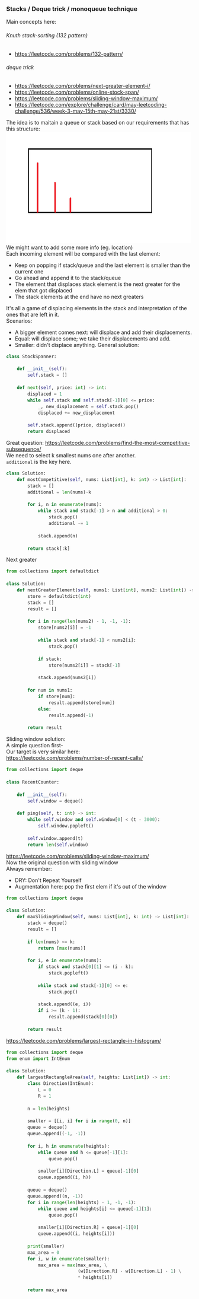 ### Stacks / Deque trick / monoqueue technique

Main concepts here:
###### Knuth stack-sorting (132 pattern)
* https://leetcode.com/problems/132-pattern/
###### deque trick
* https://leetcode.com/problems/next-greater-element-i/
* https://leetcode.com/problems/online-stock-span/
* https://leetcode.com/problems/sliding-window-maximum/
* https://leetcode.com/explore/challenge/card/may-leetcoding-challenge/536/week-3-may-15th-may-21st/3330/

The idea is to maitain a queue or stack based on our requirements that has this structure: <br />
<img src="../../static/deque.png" height=300 width=500 /> <br />
We might want to add some more info (eg. location) <br />
Each incoming element will be compared with the last element: <br />
* Keep on popping if stack/queue and the last element is smaller than the current one
* Go ahead and append it to the stack/queue
* The element that displaces stack element is the next greater for the elem that got displaced
* The stack elements at the end have no next greaters

It's all a game of displacing elements in the stack and interpretation of the ones that are left in it. <br />
Scenarios: 
* A bigger element comes next: will displace and add their displacements.
* Equal: will displace some; we take their displacements and add.
* Smaller: didn't displace anything. 
General solution: 
```py
class StockSpanner:

    def __init__(self):
        self.stack = []

    def next(self, price: int) -> int:
        displaced = 1
        while self.stack and self.stack[-1][0] <= price:
            _, new_displacement = self.stack.pop()
            displaced += new_displacement
        
        self.stack.append((price, displaced))
        return displaced
```
Great question:
https://leetcode.com/problems/find-the-most-competitive-subsequence/ <br />
We need to select k smallest nums one after another. <br />
`additional` is the key here.
```py
class Solution:
    def mostCompetitive(self, nums: List[int], k: int) -> List[int]:
        stack = []
        additional = len(nums)-k
        
        for i, n in enumerate(nums):
            while stack and stack[-1] > n and additional > 0:
                stack.pop()
                additional -= 1
            
            stack.append(n)
        
        return stack[:k]
```
Next greater
```py
from collections import defaultdict

class Solution:
    def nextGreaterElement(self, nums1: List[int], nums2: List[int]) -> List[int]:
        store = defaultdict(int)
        stack = []
        result = []
        
        for i in range(len(nums2) - 1, -1, -1):
            store[nums2[i]] = -1
            
            while stack and stack[-1] < nums2[i]:
                stack.pop()
            
            if stack:
                store[nums2[i]] = stack[-1]
            
            stack.append(nums2[i])
            
        for num in nums1:
            if store[num]:
                result.append(store[num])
            else:
                result.append(-1)
                
        return result
```
Sliding window solution: <br /> 
A simple question first- <br />
Our target is very similar here: <br />
https://leetcode.com/problems/number-of-recent-calls/
```py
from collections import deque

class RecentCounter:

    def __init__(self):
        self.window = deque()

    def ping(self, t: int) -> int:
        while self.window and self.window[0] < (t - 3000):
            self.window.popleft()
        
        self.window.append(t)
        return len(self.window)
```
https://leetcode.com/problems/sliding-window-maximum/ <br />
Now the original question with sliding window <br />
Always remember: <br />
* DRY: Don't Repeat Yourself
* Augmentation here: pop the first elem if it's out of the window
```py
from collections import deque

class Solution:
    def maxSlidingWindow(self, nums: List[int], k: int) -> List[int]:
        stack = deque()
        result = []
        
        if len(nums) <= k:
            return [max(nums)]
        
        for i, e in enumerate(nums):
            if stack and stack[0][1] <= (i - k):
                stack.popleft()
            
            while stack and stack[-1][0] <= e:
                stack.pop()
            
            stack.append((e, i))
            if i >= (k - 1):
                result.append(stack[0][0])
                
        return result
```
https://leetcode.com/problems/largest-rectangle-in-histogram/
```py
from collections import deque
from enum import IntEnum

class Solution:
    def largestRectangleArea(self, heights: List[int]) -> int:
        class Direction(IntEnum):
            L = 0
            R = 1
        
        n = len(heights)
        
        smaller = [[i, i] for i in range(0, n)]
        queue = deque()
        queue.append((-1, -1))
        
        for i, h in enumerate(heights):
            while queue and h <= queue[-1][1]:
                queue.pop()
            
            smaller[i][Direction.L] = queue[-1][0]
            queue.append((i, h))
        
        queue = deque()
        queue.append((n, -1))
        for i in range(len(heights) - 1, -1, -1):
            while queue and heights[i] <= queue[-1][1]:
                queue.pop()
            
            smaller[i][Direction.R] = queue[-1][0]
            queue.append((i, heights[i]))
        
        print(smaller)
        max_area = 0
        for i, w in enumerate(smaller):
            max_area = max(max_area, \
                           (w[Direction.R] - w[Direction.L] - 1) \
                           * heights[i])
            
        return max_area
```